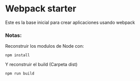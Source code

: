 # Webpack starter

Este es la base inicial para crear aplicaciones usando webpack

### Notas:
Reconstruir los modulos de Node con:
```
npm install
```
Y reconstruir el build (Carpeta dist)
```
npm run build
```

